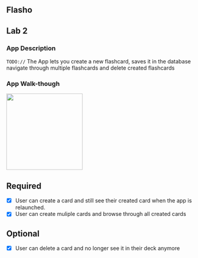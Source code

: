 ## Flasho
## Lab 2

### App Description
`TODO://` The App lets you create a new flashcard, saves it in the database navigate through multiple flashcards and delete created flashcards

### App Walk-though

<img src="http://g.recordit.co/ae176jg5gB.gif" width=200><br>

## Required
- [x] User can create a card and still see their created card when the app is relaunched.
- [x] User can create muliple cards and browse through all created cards

## Optional
- [x] User can delete a card and no longer see it in their deck anymore
